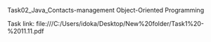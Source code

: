 Task02_Java_Contacts-management
Object-Oriented Programming 

Task link: 
file:///C:/Users/idoka/Desktop/New%20folder/Task1%20-%2011.11.pdf

